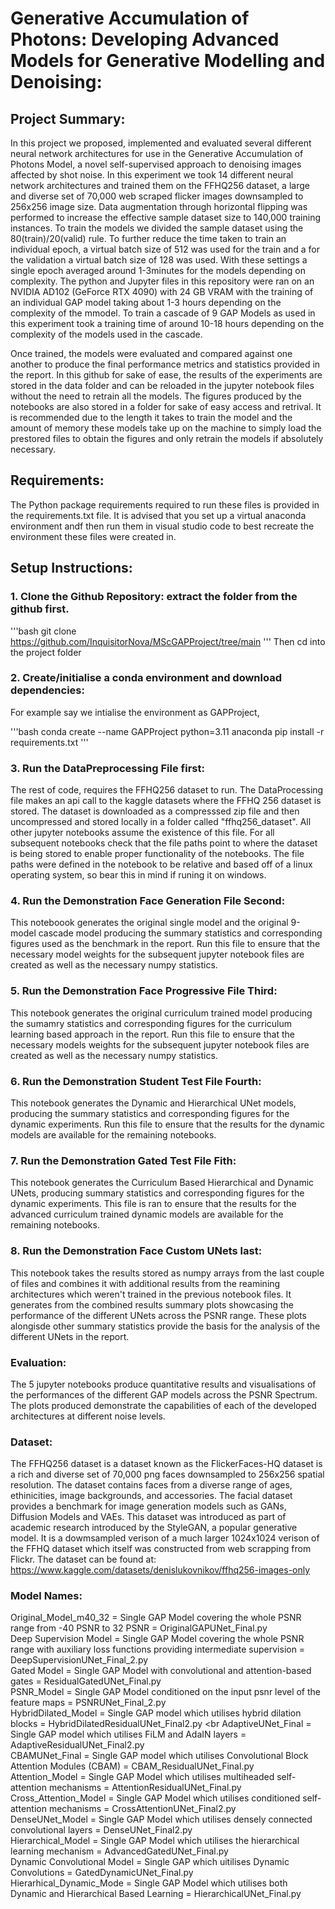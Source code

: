 # Generative Accumulation of Photons: Developing Advanced Models for Generative Modelling and Denoising:

## Project Summary:
In this project we proposed, implemented and evaluated several different neural network architectures for use in the Generative Accumulation of Photons Model, a novel self-supervised
approach to denoising images affected by shot noise. In this experiment we took 14 different neural network architectures and trained them on the FFHQ256 dataset, a large and diverse set 
of 70,000 web scraped flicker images downsampled to 256x256 image size. Data augmentation through horizontal flipping was performed to increase the effective sample dataset size
to 140,000 training instances. To train the models we divided the sample dataset using the 80(train)/20(valid) rule. To further reduce the time taken to train an individual epoch, 
a virtual batch size of 512 was used for the train and a for the validation a virtual batch size of 128 was used. With these settings a single epoch averaged around 1-3minutes 
for the models depending on complexity. The python and Jupyter files in this repository were ran on an NVIDIA AD102 (GeForce RTX 4090) with 24 GB VRAM with the training of an individual
GAP model taking about 1-3 hours depending on the complexity of the mmodel. To train a cascade of 9 GAP Models as used in this experiment took a training time of around 10-18 hours 
depending on the complexity of the models used in the cascade.

Once trained, the models were evaluated and compared against one another to produce the final performance metrics and statistics provided in the report. In this github for sake of ease,
the results of the experiments are stored in the data folder and can be reloaded in the jupyter notebook files without the need to retrain all the models. The figures produced by the
notebooks are also stored in a folder for sake of easy access and retrival. It is recommended due to the length it takes to train the model and the amount of memory these models take up 
on the machine to simply load the prestored files to obtain the figures and only retrain the models if absolutely necessary.

## Requirements:
The Python package requirements required to run these files is provided in the requirements.txt file. It
is advised that you set up a virtual anaconda environment andf then run them in visual studio code to best
recreate the environment these files were created in.

## Setup Instructions:

### 1. Clone the Github Repository: extract the folder from the github first.
'''bash 
git clone https://github.com/InquisitorNova/MScGAPProject/tree/main
'''
Then cd into the project folder

### 2. Create/initialise a conda environment and download dependencies:
For example say we intialise the environment as GAPProject,

'''bash
conda create --name GAPProject python=3.11 anaconda
pip install -r requirements.txt
'''
### 3. Run the DataPreprocessing File first:
The rest of code, requires the FFHQ256 dataset to run. The DataProcessing file makes an api call to the kaggle datasets where the FFHQ 256 dataset is stored. The dataset is downloaded 
as a compresssed zip file and then uncompressed and stored locally in a folder called "ffhq256_dataset". All other jupyter notebooks assume the existence of this file. For all subsequent notebooks
check that the file paths point to where the dataset is being stored to enable proper functionality of the notebooks. The file paths were defined in the notebook to be relative and based off of a 
linux operating system, so bear this in mind if runing it on windows. <br>

### 4. Run the Demonstration Face Generation File Second:
This noteboook generates the original single model and the original 9-model cascade model producing the summary statistics and corresponding figures used as the benchmark in the report. Run this file to ensure
that the necessary model weights for the subsequent jupyter notebook files are created as well as the necessary numpy statistics. <br>

### 5. Run the Demonstration Face Progressive File Third:
This notebook generates the original curriculum trained model producing the sumamry statistics and corresponding figures for the curriculum learning based approach in the report. Run this file to ensure 
that the necessary models weights for the subsequent jupyter notebook files are created as well as the necessary numpy statistics. <br>

### 6. Run the Demonstration Student Test File Fourth:
This notebook generates the Dynamic and Hierarchical UNet models, producing the summary statistics and corresponding figures for the dynamic experiments. Run this file to ensure that the results for the
dynamic models are available for the remaining notebooks. <br>

### 7. Run the Demonstration Gated Test File Fith:
This notebook generates the Curriculum Based Hierarchical and Dynamic UNets, producing summary statistics and corresponding figures for the dynamic experiments. This file is ran to ensure that the results for the
advanced curriculum trained dynamic models are available for the remaining notebooks. <br>

### 8. Run the Demonstration Face Custom UNets last:
This notebook takes the results stored as numpy arrays from the last couple of files and combines it with additional results from the reamining architectures which weren't trained in the 
previous notebook files. It generates from the combined results summary plots showcasing the performance of the different UNets across the PSNR range. These plots alongisde other summary statistics
provide the basis for the analysis of the different UNets in the report. <br>

### Evaluation:
The 5 jupyter notebooks produce quantitative results and visualisations of the performances of the different GAP models across the PSNR Spectrum. The plots produced demonstrate the capabilities of each of the developed
architectures at different noise levels. <br>

### Dataset:
The FFHQ256 dataset is a dataset known as the FlickerFaces-HQ dataset is a rich and diverse set of 70,000 png faces downsampled to 256x256 spatial resolution. The dataset contains faces from a diverse range of ages, ethinicities, 
image backgrounds, and accessories. The facial dataset provides a benchmark for image generation models such as GANs, Diffusion Models and VAEs. This dataset was introduced as part of academic research introduced by the StyleGAN, a popular
generative model. It is a dowmsampled verison of a much larger 1024x1024 verison of the FFHQ dataset which itself was constructed from web scrapping from Flickr. The dataset can be found at: https://www.kaggle.com/datasets/denislukovnikov/ffhq256-images-only <br>

### Model Names:
Original_Model_m40_32 = Single GAP Model covering the whole PSNR range from -40 PSNR to 32 PSNR = OriginalGAPUNet_Final.py <br>
Deep Supervision Model = Single GAP Model covering the whole PSNR range with auxiliary loss functions providing intermediate supervision = DeepSupervisionUNet_Final_2.py <br>
Gated Model = Single GAP Model with convolutional and attention-based gates = ResidualGatedUNet_Final.py <br>
PSNR_Model = Single GAP Model conditioned on the input psnr level of the feature maps = PSNRUNet_Final_2.py <br>
HybridDilated_Model = Single GAP model which utilises hybrid dilation blocks = HybridDilatedResidualUNet_Final2.py  <br
AdaptiveUNet_Final = Single GAP model which utilises FiLM and AdaIN layers = AdaptiveResidualUNet_Final2.py <br>
CBAMUNet_Final = Single GAP model which utilises Convolutional Block Attention Modules (CBAM) = CBAM_ResidualUNet_Final.py <br>
Attention_Model = Single GAP Model which utilises multiheaded self-attention mechanisms = AttentionResidualUNet_Final.py <br>
Cross_Attention_Model = Single GAP Model which utilises conditioned self-attention mechanisms = CrossAttentionUNet_Final2.py <br>
DenseUNet_Model = Single GAP Model which utilises densely connected convolutional layers = DenseUNet_Final2.py <br>
Hierarchical_Model = Single GAP Model which utilises the hierarchical learning mechanism = AdvancedGatedUNet_Final.py <br>
Dynamic Convolutional Model = Single GAP which uitilises Dynamic Convolutions = GatedDynamicUNet_Final.py <br>
Hierarhical_Dynamic_Mode = Single GAP Model which utilises both Dynamic and Hierarchical Based Learning = HierarchicalUNet_Final.py <br>



